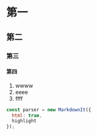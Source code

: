 # 第一
## 第二
### 第三
#### 第四

1. wwww
2. eeee
3. ffff

```javascript
const parser = new MarkdownIt({
  html: true,
  highlight
});
```
